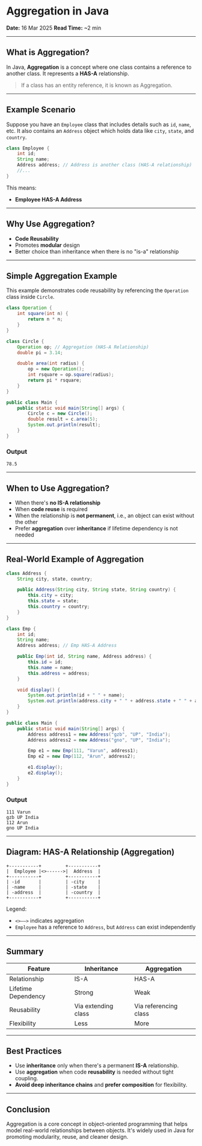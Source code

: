 # Aggregation in Java

**Date:** 16 Mar 2025
**Read Time:** \~2 min

---

## What is Aggregation?

In Java, **Aggregation** is a concept where one class contains a reference to another class. It represents a **HAS-A** relationship.

> If a class has an entity reference, it is known as Aggregation.

---

## Example Scenario

Suppose you have an `Employee` class that includes details such as `id`, `name`, etc. It also contains an `Address` object which holds data like `city`, `state`, and `country`.

```java
class Employee {
    int id;
    String name;
    Address address; // Address is another class (HAS-A relationship)
    //...
}
```

This means:

* **Employee HAS-A Address**

---

## Why Use Aggregation?

* **Code Reusability**
* Promotes **modular** design
* Better choice than inheritance when there is no "is-a" relationship

---

## Simple Aggregation Example

This example demonstrates code reusability by referencing the `Operation` class inside `Circle`.

```java
class Operation {
    int square(int n) {
        return n * n;
    }
}

class Circle {
    Operation op; // Aggregation (HAS-A Relationship)
    double pi = 3.14;

    double area(int radius) {
        op = new Operation();
        int rsquare = op.square(radius);
        return pi * rsquare;
    }
}

public class Main {
    public static void main(String[] args) {
        Circle c = new Circle();
        double result = c.area(5);
        System.out.println(result);
    }
}
```

### Output

```
78.5
```

---

## When to Use Aggregation?

* When there's **no IS-A relationship**
* When **code reuse** is required
* When the relationship is **not permanent**, i.e., an object can exist without the other
* Prefer **aggregation** over **inheritance** if lifetime dependency is not needed

---

## Real-World Example of Aggregation

```java
class Address {
    String city, state, country;

    public Address(String city, String state, String country) {
        this.city = city;
        this.state = state;
        this.country = country;
    }
}

class Emp {
    int id;
    String name;
    Address address; // Emp HAS-A Address

    public Emp(int id, String name, Address address) {
        this.id = id;
        this.name = name;
        this.address = address;
    }

    void display() {
        System.out.println(id + " " + name);
        System.out.println(address.city + " " + address.state + " " + address.country);
    }
}

public class Main {
    public static void main(String[] args) {
        Address address1 = new Address("gzb", "UP", "India");
        Address address2 = new Address("gno", "UP", "India");

        Emp e1 = new Emp(111, "Varun", address1);
        Emp e2 = new Emp(112, "Arun", address2);

        e1.display();
        e2.display();
    }
}
```

### Output

```
111 Varun
gzb UP India
112 Arun
gno UP India
```

---

## Diagram: HAS-A Relationship (Aggregation)

```plaintext
+-----------+         +-----------+
|  Employee |<>------>|  Address  |
+-----------+         +-----------+
| -id       |         | -city     |
| -name     |         | -state    |
| -address  |         | -country  |
+-----------+         +-----------+
```

Legend:

* `<>——>` indicates aggregation
* `Employee` has a reference to `Address`, but `Address` can exist independently

---

## Summary

| Feature             | Inheritance         | Aggregation           |
| ------------------- | ------------------- | --------------------- |
| Relationship        | IS-A                | HAS-A                 |
| Lifetime Dependency | Strong              | Weak                  |
| Reusability         | Via extending class | Via referencing class |
| Flexibility         | Less                | More                  |

---

## Best Practices

* Use **inheritance** only when there's a permanent **IS-A** relationship.
* Use **aggregation** when code **reusability** is needed without tight coupling.
* **Avoid deep inheritance chains** and **prefer composition** for flexibility.

---
## Conclusion

Aggregation is a core concept in object-oriented programming that helps model real-world relationships between objects. It's widely used in Java for promoting modularity, reuse, and cleaner design.
